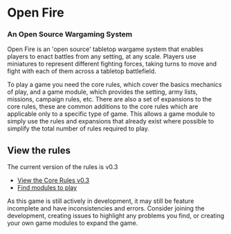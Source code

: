 Open Fire
=========

### An Open Source Wargaming System

Open Fire is an 'open source' tabletop wargame system that enables players to enact battles from any setting, at any scale. Players use miniatures to represent different fighting forces, taking turns to move and fight with each of them across a tabletop battlefield.

To play a game you need the core rules, which cover the basics mechanics of play, and a game module, which provides the setting, army lists, missions, campaign rules, etc. There are also a set of expansions to the core rules, these are common additions to the core rules which are applicable only to a specific type of game. This allows a game module to simply use the rules and expansions that already exist where possible to simplify the total number of rules required to play.

## View the rules

The current version of the rules is v0.3

- [View the Core Rules v0.3](dev/core-rules.md)
- [Find modules to play](https://github.com/open-source-tabletop/openfire-game-modules)

As this game is still actively in development, it may still be feature incomplete and have inconsistencies and errors. Consider joining the development, creating issues to highlight any problems you find, or creating your own game modules to expand the game.